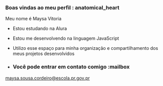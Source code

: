 ### Boas vindas ao meu perfil : anatomical_heart

Meu nome é Maysa Vitoria

- Estou estudando na Alura
- Estou me desenvolvendo na linguagem JavaScript
- Utilizo esse espaço para minha organização e compartilhamento dos meus projetos desenvolvidos

- ### Você pode entrar em contato comigo :mailbox
maysa.sousa.cordeiro@escola.pr.gov.pr
